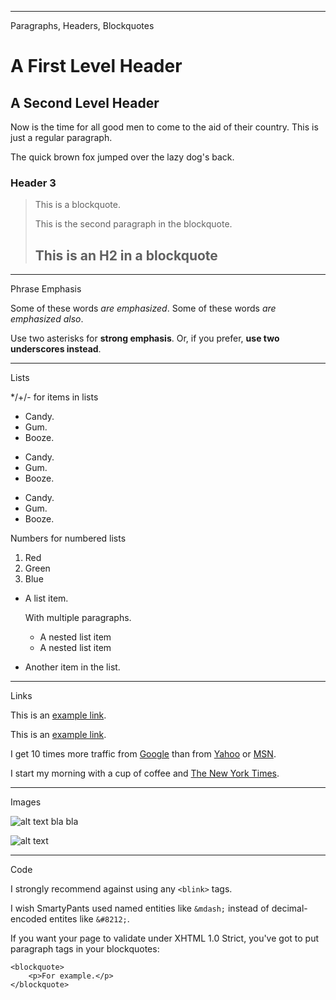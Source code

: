 ---------------------------------------
Paragraphs, Headers, Blockquotes

A First Level Header
====================

A Second Level Header
---------------------

Now is the time for all good men to come to
the aid of their country. This is just a
regular paragraph.

The quick brown fox jumped over the lazy
dog's back.

### Header 3

> This is a blockquote.
> 
> This is the second paragraph in the blockquote.
>
> ## This is an H2 in a blockquote

---------------------------------------

Phrase Emphasis

Some of these words *are emphasized*.
Some of these words _are emphasized also_.

Use two asterisks for **strong emphasis**.
Or, if you prefer, __use two underscores instead__.


---------------------------------------

Lists

*/+/- for items in lists


*   Candy.
*   Gum.
*   Booze.


+   Candy.
+   Gum.
+   Booze.


-   Candy.
-   Gum.
-   Booze.

Numbers for numbered lists

1.  Red
2.  Green
3.  Blue


*   A list item.

    With multiple paragraphs.
    
    * A nested list item
    * A nested list item

*   Another item in the list.

---------------------------------------

Links

This is an [example link](http://example.com/).

This is an [example link](http://example.com/ "With a Title").

I get 10 times more traffic from [Google][1] than from
[Yahoo][2] or [MSN][3].

[1]: http://google.com/        "Google"
[2]: http://search.yahoo.com/  "Yahoo Search"
[3]: http://search.msn.com/    "MSN Search"

I start my morning with a cup of coffee and
[The New York Times][NY Times].

[ny times]: http://www.nytimes.com/

---------------------------------------

Images

![alt text bla bla](/path/to/img.jpg "Title")

![alt text][id]

[id]: /path/to/img.jpg "Title bla bla"

---------------------------------------

Code

I strongly recommend against using any `<blink>` tags.

I wish SmartyPants used named entities like `&mdash;`
instead of decimal-encoded entites like `&#8212;`.

If you want your page to validate under XHTML 1.0 Strict,
you've got to put paragraph tags in your blockquotes:

    <blockquote>
        <p>For example.</p>
    </blockquote>
    



































